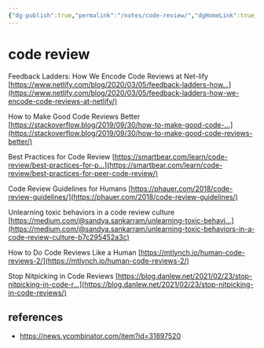 ```yaml
---
{"dg-publish":true,"permalink":"/notes/code-review/","dgHomeLink":true,"dgPassFrontmatter":false}
---
```


# code review

Feedback Ladders: How We Encode Code Reviews at Net-lify
[https://www.netlify.com/blog/2020/03/05/feedback-ladders-how...](https://www.netlify.com/blog/2020/03/05/feedback-ladders-how-we-encode-code-reviews-at-netlify/)

How to Make Good Code Reviews Better
[https://stackoverflow.blog/2019/09/30/how-to-make-good-code-...](https://stackoverflow.blog/2019/09/30/how-to-make-good-code-reviews-better/)

Best Practices for Code Review
[https://smartbear.com/learn/code-review/best-practices-for-p...](https://smartbear.com/learn/code-review/best-practices-for-peer-code-review/)

Code Review Guidelines for Humans
[https://phauer.com/2018/code-review-guidelines/](https://phauer.com/2018/code-review-guidelines/)

Unlearning toxic behaviors in a code review culture
[https://medium.com/@sandya.sankarram/unlearning-toxic-behavi...](https://medium.com/@sandya.sankarram/unlearning-toxic-behaviors-in-a-code-review-culture-b7c295452a3c)

How to Do Code Reviews Like a Human
[https://mtlynch.io/human-code-reviews-2/](https://mtlynch.io/human-code-reviews-2/)

Stop Nitpicking in Code Reviews
[https://blog.danlew.net/2021/02/23/stop-nitpicking-in-code-r...](https://blog.danlew.net/2021/02/23/stop-nitpicking-in-code-reviews/)

## references

- <https://news.ycombinator.com/item?id=31897520>
